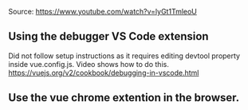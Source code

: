Source: https://www.youtube.com/watch?v=lyGt1TmleoU

## Using the debugger VS Code extension
Did not follow setup instructions as it requires editing  devtool property inside vue.config.js. Video shows how to do this.
https://vuejs.org/v2/cookbook/debugging-in-vscode.html

## Use the vue chrome extention in the browser.